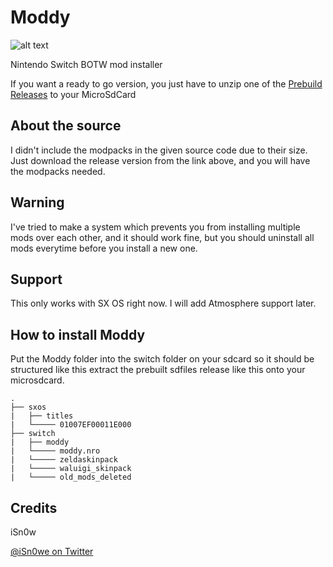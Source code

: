 # Moddy
![alt text](https://raw.githubusercontent.com/iSn0we/Moddy/master/wallpu%CC%88aper.png)


Nintendo Switch BOTW mod installer

If you want a ready to go version, you just have to unzip one of the [Prebuild Releases](https://github.com/iSn0we/Moddy/releases) to your MicroSdCard

## About the source

I didn't include the modpacks in the given source code due to their size. Just download the release version from the link above, and you will have the modpacks needed.

## Warning

I've tried to make a system which prevents you from installing multiple mods over each other, and it should work fine, but you should uninstall all mods everytime before you install a new one.

## Support
This only works with SX OS right now. I will add Atmosphere support later.

## How to install Moddy

Put the Moddy folder into the switch folder on your sdcard so it should be structured like this
extract the prebuilt sdfiles release like this onto your microsdcard.
```
.
├── sxos
|   ├── titles
|   └───── 01007EF00011E000
├── switch
|   ├── moddy
|   └───── moddy.nro
|   └───── zeldaskinpack
|   └───── waluigi_skinpack
|   └───── old_mods_deleted

```

## Credits

iSn0w

[@iSn0we on Twitter](https://twitter.com/iSN0we)
